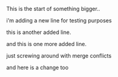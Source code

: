 This is the start of something bigger..

i'm adding a new line for testing purposes

this is another added line.

and this is one more added line.

just screwing around with merge conflicts

and here is a  change too
